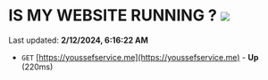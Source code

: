 # IS MY WEBSITE RUNNING ? [![](https://img.shields.io/static/v1?label=Sponsor&message=%E2%9D%A4&logo=GitHub&color=%23fe8e86)](https://github.com/sponsors/<username>)

Last updated: **2/12/2024, 6:16:22 AM**

- `GET` [https://youssefservice.me](https://youssefservice.me) - **Up** (220ms)
